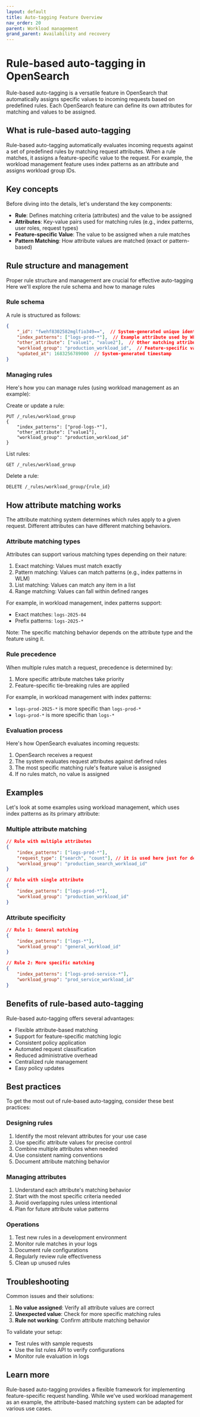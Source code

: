 ```yaml
---
layout: default
title: Auto-tagging Feature Overview
nav_order: 20
parent: Workload management
grand_parent: Availability and recovery
---
```


# Rule-based auto-tagging in OpenSearch

Rule-based auto-tagging is a versatile feature in OpenSearch that automatically assigns specific values to incoming requests based on predefined rules. Each OpenSearch feature can define its own attributes for matching and values to be assigned.

## What is rule-based auto-tagging

Rule-based auto-tagging automatically evaluates incoming requests against a set of predefined rules by matching request attributes. When a rule matches, it assigns a feature-specific value to the request. For example, the workload management feature uses index patterns as an attribute and assigns workload group IDs.

## Key concepts

Before diving into the details, let's understand the key components:

- **Rule**: Defines matching criteria (attributes) and the value to be assigned
- **Attributes**: Key-value pairs used for matching rules (e.g., index patterns, user roles, request types)
- **Feature-specific Value**: The value to be assigned when a rule matches
- **Pattern Matching**: How attribute values are matched (exact or pattern-based)

## Rule structure and management
Proper rule structure and management are crucial for effective auto-tagging Here we'll explore the rule schema and how to manage rules

### Rule schema

A rule is structured as follows:

```json
{
    "_id": "fwehf8302582mglfio349==",  // System-generated unique identifier
    "index_patterns": ["logs-prod-*"],  // Example attribute used by WLM
    "other_attribute": ["value1", "value2"],  // Other matching attributes
    "workload_group": "production_workload_id",  // Feature-specific value
    "updated_at": 1683256789000  // System-generated timestamp
}
```

### Managing rules

Here's how you can manage rules (using workload management as an example):

Create or update a rule:
```http
PUT /_rules/workload_group
{
    "index_patterns": ["prod-logs-*"],
    "other_attribute": ["value1"],
    "workload_group": "production_workload_id"
}
```

List rules:
```http
GET /_rules/workload_group
```

Delete a rule:
```http
DELETE /_rules/workload_group/{rule_id}
```

## How attribute matching works

The attribute matching system determines which rules apply to a given request. Different attributes can have different matching behaviors.

### Attribute matching types

Attributes can support various matching types depending on their nature:

1. Exact matching: Values must match exactly
2. Pattern matching: Values can match patterns (e.g., index patterns in WLM)
3. List matching: Values can match any item in a list
4. Range matching: Values can fall within defined ranges

For example, in workload management, index patterns support:
- Exact matches: `logs-2025-04`
- Prefix patterns: `logs-2025-*`

Note: The specific matching behavior depends on the attribute type and the feature using it.

### Rule precedence

When multiple rules match a request, precedence is determined by:

1. More specific attribute matches take priority
2. Feature-specific tie-breaking rules are applied

For example, in workload management with index patterns:
- `logs-prod-2025-*` is more specific than `logs-prod-*`
- `logs-prod-*` is more specific than `logs-*`

### Evaluation process

Here's how OpenSearch evaluates incoming requests:

1. OpenSearch receives a request
2. The system evaluates request attributes against defined rules
3. The most specific matching rule's feature value is assigned
4. If no rules match, no value is assigned

## Examples

Let's look at some examples using workload management, which uses index patterns as its primary attribute:

### Multiple attribute matching

```json
// Rule with multiple attributes
{
    "index_patterns": ["logs-prod-*"],
    "request_type": ["search", "count"], // it is used here just for demonstration purposes since WLM only supports index pattern at present
    "workload_group": "production_search_workload_id"
}

// Rule with single attribute
{
    "index_patterns": ["logs-prod-*"],
    "workload_group": "production_workload_id"
}
```

### Attribute specificity

```json
// Rule 1: General matching
{
    "index_patterns": ["logs-*"],
    "workload_group": "general_workload_id"
}

// Rule 2: More specific matching
{
    "index_patterns": ["logs-prod-service-*"],
    "workload_group": "prod_service_workload_id"
}
```

## Benefits of rule-based auto-tagging

Rule-based auto-tagging offers several advantages:

- Flexible attribute-based matching
- Support for feature-specific matching logic
- Consistent policy application
- Automated request classification
- Reduced administrative overhead
- Centralized rule management
- Easy policy updates

## Best practices

To get the most out of rule-based auto-tagging, consider these best practices:

### Designing rules

1. Identify the most relevant attributes for your use case
2. Use specific attribute values for precise control
3. Combine multiple attributes when needed
4. Use consistent naming conventions
5. Document attribute matching behavior

### Managing attributes

1. Understand each attribute's matching behavior
2. Start with the most specific criteria needed
3. Avoid overlapping rules unless intentional
4. Plan for future attribute value patterns

### Operations

1. Test new rules in a development environment
2. Monitor rule matches in your logs
3. Document rule configurations
4. Regularly review rule effectiveness
5. Clean up unused rules

## Troubleshooting

Common issues and their solutions:

1. **No value assigned**: Verify all attribute values are correct
2. **Unexpected value**: Check for more specific matching rules
3. **Rule not working**: Confirm attribute matching behavior

To validate your setup:

- Test rules with sample requests
- Use the list rules API to verify configurations
- Monitor rule evaluation in logs

## Learn more

Rule-based auto-tagging provides a flexible framework for implementing feature-specific request handling. While we've used workload management as an example, the attribute-based matching system can be adapted for various use cases.

